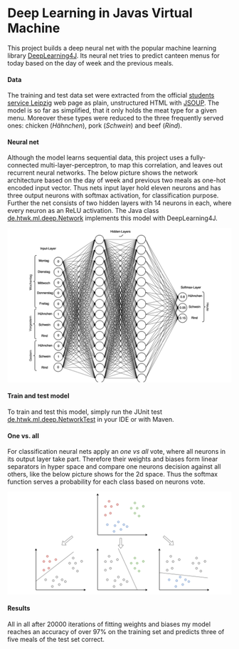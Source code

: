 # Deep Learning in Javas Virtual Machine
This project builds a deep neural net with the popular machine learning library [DeepLearning4J](https://deeplearning4j.org/).
Its neural net tries to predict canteen menus for today based on the day of week and the previous meals.

#### Data
The training and test data set were extracted from the official [students service Leipzig](https://www.studentenwerk-leipzig.de/mensen-cafeterien/speiseplan)
web page as plain, unstructured HTML with [JSOUP](https://jsoup.org/). The model is so far as simplified, that it only 
holds the meat type for a given menu. Moreover these types were reduced to the three frequently served ones: chicken (*Hähnchen*),
pork (*Schwein*) and beef (*Rind*).

#### Neural net
Although the model learns sequential data, this project uses a fully-connected multi-layer-perceptron, to map this correlation, and leaves out
recurrent neural networks. The below picture shows the network architecture based on the day of week and previous two meals as 
one-hot encoded input vector. 
Thus nets input layer hold eleven neurons and has three output neurons with softmax activation, for classification purpose. Further the net
consists of two hidden layers with 14 neurons in each, where every neuron as an ReLU activation. The Java class [de.htwk.ml.deep.Network](https://github.com/erohkohl/ml-jvm/blob/master/src/main/java/de/htwk/ml/deep/Network.java)
implements this model with DeepLearning4J.

![net](docs/net.png)

#### Train and test model
To train and test this model, simply run the JUnit test [de.htwk.ml.deep.NetworkTest](https://github.com/erohkohl/ml-jvm/blob/master/src/test/java/de/htwk/ml/deep/NetworkTest.java) in your IDE or with Maven.

#### One vs. all
For classification neural nets apply an *one vs all* vote, where all neurons in its output layer take part. Therefore 
their weights and biases form linear separators in hyper space and compare one neurons decision against all others, like
the below picture shows for the 2d space. Thus the softmax function serves a probability for each class based on neurons vote.

![one vs all](docs/one_vs_all.png)

#### Results
All in all after 20000 iterations of fitting weights and biases my model reaches an accuracy of over 97% on the training set and predicts three of five meals
of the test set correct.